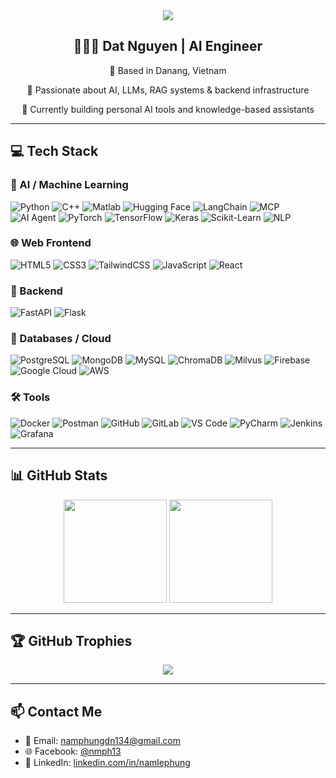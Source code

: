 <div align="center">
  <img src="https://readme-typing-svg.herokuapp.com/?font=Righteous&size=24&color=62825D&center=true&vCenter=true&width=500&height=40&duration=3000&lines=Hello+World!;I'm+Dat+Nguyen+👋🏼" />
</div>

<div align="center">
  <h2>🧑🏼‍💻 Dat Nguyen | AI Engineer</h2>
  <p>📍 Based in Danang, Vietnam</p>
  <p>🧠 Passionate about AI, LLMs, RAG systems & backend infrastructure</p>
  <p>🌱 Currently building personal AI tools and knowledge-based assistants</p>
</div>

---

## 💻 Tech Stack

### 🧠 AI / Machine Learning
![Python](https://img.shields.io/badge/python-3670A0?style=plastic&logo=python&logoColor=ffdd54)
![C++](https://img.shields.io/badge/C++-%2300599C.svg?style=plastic&logo=c%2B%2B&logoColor=white)
![Matlab](https://img.shields.io/badge/MATLAB-%23f58025.svg?style=plastic&logo=Mathworks&logoColor=white)
![Hugging Face](https://img.shields.io/badge/HuggingFace-%23FFD21F.svg?style=plastic&logo=huggingface&logoColor=black)
![LangChain](https://img.shields.io/badge/LangChain-000000?style=plastic&logo=LangChain&logoColor=white)
![MCP](https://img.shields.io/badge/MCP-Model_Context_Protocol-%2300CED1.svg?style=plastic)
![AI Agent](https://img.shields.io/badge/AI%20Agent-LLM_Orchestration-%2325aae1.svg?style=plastic)
![PyTorch](https://img.shields.io/badge/PyTorch-%23EE4C2C.svg?style=plastic&logo=PyTorch&logoColor=white)
![TensorFlow](https://img.shields.io/badge/TensorFlow-%23FF6F00.svg?style=plastic&logo=tensorflow&logoColor=white)
![Keras](https://img.shields.io/badge/Keras-%23D00000.svg?style=plastic&logo=keras&logoColor=white)
![Scikit-Learn](https://img.shields.io/badge/scikit--learn-%23F7931E.svg?style=plastic&logo=scikit-learn&logoColor=white)
![NLP](https://img.shields.io/badge/NLP-%23cc6699.svg?style=plastic)

### 🌐 Web Frontend
![HTML5](https://img.shields.io/badge/html5-%23E34F26.svg?style=plastic&logo=html5&logoColor=white)
![CSS3](https://img.shields.io/badge/css3-%231572B6.svg?style=plastic&logo=css3&logoColor=white)
![TailwindCSS](https://img.shields.io/badge/tailwindcss-%2338B2AC.svg?style=plastic&logo=tailwind-css&logoColor=white)
![JavaScript](https://img.shields.io/badge/javascript-%23323330.svg?style=plastic&logo=javascript&logoColor=%23F7DF1E)
![React](https://img.shields.io/badge/react-%2320232a.svg?style=plastic&logo=react&logoColor=%2361DAFB)

### 🔧 Backend
![FastAPI](https://img.shields.io/badge/FastAPI-005571?style=plastic&logo=fastapi)
![Flask](https://img.shields.io/badge/Flask-%23000.svg?style=plastic&logo=flask&logoColor=white)

### 💾 Databases / Cloud
![PostgreSQL](https://img.shields.io/badge/postgres-%23316192.svg?style=plastic&logo=postgresql&logoColor=white)
![MongoDB](https://img.shields.io/badge/MongoDB-%2347A248.svg?style=plastic&logo=mongodb&logoColor=white)
![MySQL](https://img.shields.io/badge/mysql-%2300f.svg?style=plastic&logo=mysql&logoColor=white)
![ChromaDB](https://img.shields.io/badge/ChromaDB-%2300FFAA.svg?style=plastic)
![Milvus](https://img.shields.io/badge/Milvus-%234B0082.svg?style=plastic)
![Firebase](https://img.shields.io/badge/firebase-%23FFCA28.svg?style=plastic&logo=firebase&logoColor=black)
![Google Cloud](https://img.shields.io/badge/googlecloud-%234285F4.svg?style=plastic&logo=google-cloud&logoColor=white)
![AWS](https://img.shields.io/badge/AWS-%23FF9900.svg?style=plastic&logo=amazon-aws&logoColor=white)

### 🛠 Tools
![Docker](https://img.shields.io/badge/docker-%230db7ed.svg?style=plastic&logo=docker&logoColor=white)
![Postman](https://img.shields.io/badge/Postman-FF6C37?style=plastic&logo=postman&logoColor=white)
![GitHub](https://img.shields.io/badge/github-%23121011.svg?style=plastic&logo=github&logoColor=white)
![GitLab](https://img.shields.io/badge/gitlab-%23181717.svg?style=plastic&logo=gitlab&logoColor=white)
![VS Code](https://img.shields.io/badge/VS%20Code-0078d7.svg?style=plastic&logo=visual-studio-code&logoColor=white)
![PyCharm](https://img.shields.io/badge/PyCharm-143?style=plastic&logo=pycharm&logoColor=white)
![Jenkins](https://img.shields.io/badge/Jenkins-%23D24939.svg?style=plastic&logo=jenkins&logoColor=white)
![Grafana](https://img.shields.io/badge/Grafana-%23F46800.svg?style=plastic&logo=grafana&logoColor=white)

---

## 📊 GitHub Stats

<p align="center">
  <img src="https://github-readme-stats.vercel.app/api?username=namphung134&show_icons=true&theme=dark" height="165"/>
  <img src="https://github-readme-stats.vercel.app/api/top-langs/?username=namphung134&layout=compact&theme=dark" height="165"/>
</p>

---

## 🏆 GitHub Trophies

<p align="center">
  <img src="https://github-profile-trophy.vercel.app/?username=namphung134&theme=darkhub" />
</p>

---

## 📫 Contact Me

- 📧 Email: [namphungdn134@gmail.com](mailto:namphungdn134@gmail.com)  
- 🌐 Facebook: [@nmph13](https://www.facebook.com/nmph13)  
- 💼 LinkedIn: [linkedin.com/in/namlephung](https://www.linkedin.com/in/namlephung/)
